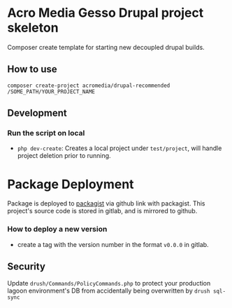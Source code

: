 # Acro Media Gesso Drupal project skeleton

Composer create template for starting new decoupled drupal builds.

## How to use

`composer create-project acromedia/drupal-recommended /SOME_PATH/YOUR_PROJECT_NAME`

## Development
### Run the script on local
- `php dev-create`: Creates a local project under `test/project`, will handle project deletion prior to running.

# Package Deployment

Package is deployed to [packagist](https://packagist.org/packages/acromedia/drupal-recommended) via github link with packagist.
This project's source code is stored in gitlab, and is mirrored to github.

### How to deploy a new version
- create a tag with the version number in the format `v0.0.0` in gitlab.


## Security

Update `drush/Commands/PolicyCommands.php` to protect your production lagoon environment's DB from accidentally being overwritten by `drush sql-sync`
